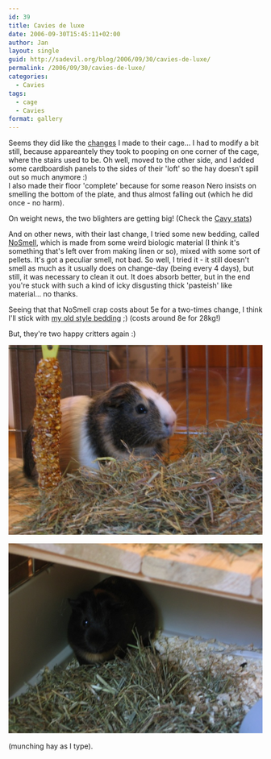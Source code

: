 ```yaml
---
id: 39
title: Cavies de luxe
date: 2006-09-30T15:45:11+02:00
author: Jan
layout: single
guid: http://sadevil.org/blog/2006/09/30/cavies-de-luxe/
permalink: /2006/09/30/cavies-de-luxe/
categories:
  - Cavies
tags:
  - cage
  - Cavies
format: gallery
---
```

Seems they did like the [changes](https://kcore.org/2006/09/16/the-cavy-cage/) I made to their cage... I had to modify a bit still, because appareantely they took to pooping on one corner of the cage, where the stairs used to be. Oh well, moved to the other side, and I added some cardboardish panels to the sides of their 'loft' so the hay doesn't spill out so much anymore :)  
I also made their floor 'complete' because for some reason Nero insists on smelling the bottom of the plate, and thus almost falling out (which he did once - no harm).

On weight news, the two blighters are getting big! (Check the [Cavy stats](https://kcore.org/cavy-stats/))

And on other news, with their last change, I tried some new bedding, called [NoSmell](http://sadevil.org/piwigo/picture.php/IMG_2569/category/73-our_little_critters), which is made from some weird biologic material (I think it's something that's left over from making linen or so), mixed with some sort of pellets. It's got a peculiar smell, not bad. So well, I tried it - it still doesn't smell as much as it usually does on change-day (being every 4 days), but still, it was necessary to clean it out. It does absorb better, but in the end you're stuck with such a kind of icky disgusting thick 'pasteish' like material... no thanks.

Seeing that that NoSmell crap costs about 5e for a two-times change, I think I'll stick with [my old style bedding](http://sadevil.org/piwigo/picture.php/IMG_2570/category/73-our_little_critters) ;) (costs around 8e for 28kg!)

But, they're two happy critters again :)

![Machiatto][macchiatto]

![Nero][nero]

(munching hay as I type).

[nero]: /assets/images/2006/09/IMG_2575-sm.jpg "Nero"
[macchiatto]: /assets/images/2006/09/IMG_2573-sm.jpg "Macchiatto"